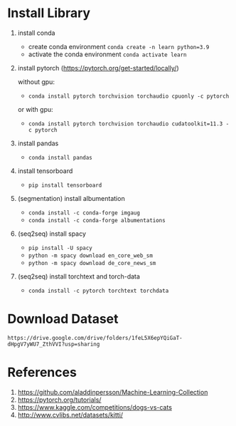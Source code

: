 # Install Library

1. install conda
	- create conda environment 
    `conda create -n learn python=3.9`
	- activate the conda environment `conda activate learn`

2. install pytorch (https://pytorch.org/get-started/locally/)

    without gpu:
    -  `conda install pytorch torchvision torchaudio cpuonly -c pytorch`
	
	or with gpu:
	- `conda install pytorch torchvision torchaudio cudatoolkit=11.3 -c pytorch`
	
3. install pandas
	- `conda install pandas`

4. install tensorboard
	- `pip install tensorboard`

5. (segmentation) install albumentation
	- `conda install -c conda-forge imgaug`
	- `conda install -c conda-forge albumentations`

6. (seq2seq) install spacy
	- `pip install -U spacy`
	- `python -m spacy download en_core_web_sm`
	- `python -m spacy download de_core_news_sm`
7. (seq2seq) install torchtext and torch-data
	- `conda install -c pytorch torchtext torchdata`


# Download Dataset

`https://drive.google.com/drive/folders/1feL5X6epYQiGaT-dHpgV7yWU7_ZthVVI?usp=sharing`


# References

1. https://github.com/aladdinpersson/Machine-Learning-Collection
2. https://pytorch.org/tutorials/
3. https://www.kaggle.com/competitions/dogs-vs-cats
4. http://www.cvlibs.net/datasets/kitti/
